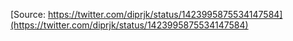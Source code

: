 [Source: https://twitter.com/diprjk/status/1423995875534147584](https://twitter.com/diprjk/status/1423995875534147584)